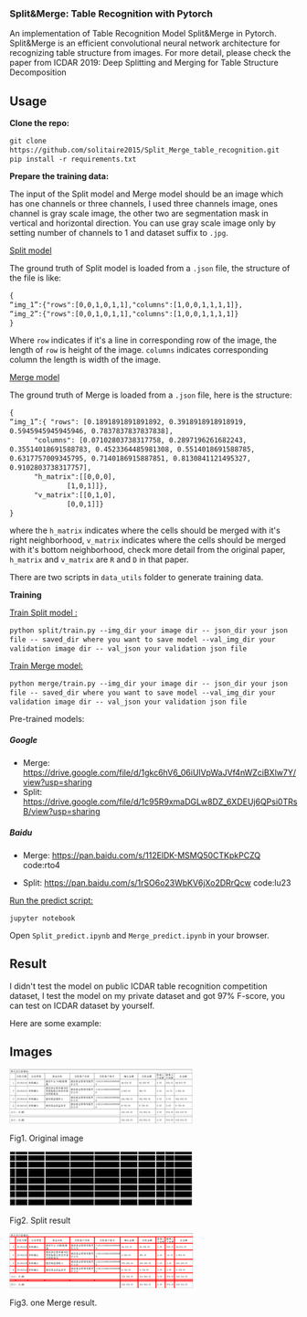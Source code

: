 ### Split&Merge: Table Recognition with Pytorch

An implementation of Table Recognition Model Split&Merge in Pytorch.  Split&Merge is an efficient convolutional neural network architecture for recognizing table structure from images. For more detail, please check the paper from ICDAR 2019: Deep Splitting and Merging for Table Structure Decomposition

## Usage

**Clone the repo:**

```
git clone https://github.com/solitaire2015/Split_Merge_table_recognition.git
pip install -r requirements.txt
```

**Prepare the training data:**

The input of the Split model and Merge model should be an image which has one channels or three channels,  I used three channels image, ones channel is gray scale image, the other two are segmentation mask in vertical and horizontal direction. You can use gray scale image only by setting number of channels to 1 and dataset suffix to `.jpg`.

<u>Split model</u>

The ground truth of Split model is loaded from a `.json`  file, the structure of the file is like:

``````
{
“img_1”:{"rows":[0,0,1,0,1,1],"columns":[1,0,0,1,1,1,1]},
“img_2”:{"rows":[0,0,1,0,1,1],"columns":[1,0,0,1,1,1,1]}
}
``````

Where `row`  indicates if it's a line in corresponding row of the image, the length of `row` is height of the image. `columns` indicates corresponding column the length is width of the image.

<u>Merge model</u>

The ground truth of Merge is loaded from a `.json` file, here is the structure:

``````
{
“img_1”:{ "rows": [0.1891891891891892, 0.3918918918918919, 0.5945945945945946, 0.7837837837837838], 
	  "columns": [0.07102803738317758, 0.2897196261682243, 0.35514018691588783, 0.4523364485981308, 0.5514018691588785,                                   0.6317757009345795, 0.7140186915887851, 0.8130841121495327, 0.9102803738317757],
	  "h_matrix":[[0,0,0],
		      [1,0,1]]},
	  "v_matrix":[[0,1,0],
		      [0,0,1]]}
}
``````

where the `h_matrix` indicates where the cells should be merged with it's right neighborhood, `v_matrix` indicates where the cells should be merged with it's bottom neighborhood, check more detail from the original paper, `h_matrix` and `v_matrix` are `R`  and `D` in that paper.

There are two scripts in `data_utils` folder to generate training data.

**Training**

<u>Train Split model :</u>

``````
python split/train.py --img_dir your image dir -- json_dir your json file -- saved_dir where you want to save model --val_img_dir your validation image dir -- val_json your validation json file
``````

<u>Train Merge model:</u>

``````
python merge/train.py --img_dir your image dir -- json_dir your json file -- saved_dir where you want to save model --val_img_dir your validation image dir -- val_json your validation json file
``````
Pre-trained models:	
##### Google 
* Merge: https://drive.google.com/file/d/1gkc6hV6_06iUlVpWaJVf4nWZciBXlw7Y/view?usp=sharing 
* Split: https://drive.google.com/file/d/1c95R9xmaDGLw8DZ_6XDEUj6QPsi0TRsB/view?usp=sharing
##### Baidu 
* Merge: https://pan.baidu.com/s/112ElDK-MSMQ50CTKpkPCZQ code:rto4

* Split: https://pan.baidu.com/s/1rSO6o23WbKV6jXo2DRrQcw code:lu23

<u>Run the predict script:</u>

``````
jupyter notebook
``````

Open `Split_predict.ipynb` and `Merge_predict.ipynb` in your browser.

## Result

I didn't test the model on public ICDAR table recognition competition dataset, I test the model on my private dataset and got 97% F-score, you can test on ICDAR dataset by yourself.

Here are some example:

## Images

![](images/split_input.png)

Fig1. Original image

![](images/split_output.png)

Fig2. Split result

![](images/merge_example.png)

Fig3. one Merge result.

